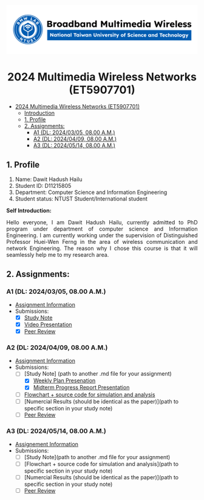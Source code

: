 ![](./assets/lab-logo.jpg)

# <center> 2024 Multimedia Wireless Networks (ET5907701) </center>

- [ 2024 Multimedia Wireless Networks (ET5907701) ](#-2024-multimedia-wireless-networks-et5907701-)
  - [Introduction](#introduction)
  - [1. Profile](#1-profile)
  - [2. Assignments:](#2-assignments)
    - [A1 (DL: 2024/03/05, 08.00 A.M.)](#a1-dl-20240305-0800-am)
    - [A2 (DL: 2024/04/09, 08.00 A.M.)](#a2-dl-20240409-0800-am)
    - [A3 (DL: 2024/05/14, 08.00 A.M.)](#a3-dl-20240514-0800-am)

## 1. Profile
1. Name: Dawit Hadush Hailu
2. Student ID: D11215805
3. Department: Computer Science and Information Engineering 
4. Student status: NTUST Student/International student

**Self Introduction:**
<p align="justify">
Hello everyone, I am Dawit Hadush Hailu, currently admitted to PhD program under department of computer science and Information Engineering. I am currently working under the supervision of Distinguished Professor Huei-Wen Ferng in the area of wireless communication and network Engineering. The reason why I chose this course is that it will seamlessly help me to my research area.
</p>

## 2. Assignments:

### A1 (DL: 2024/03/05, 08.00 A.M.)
- [Assignment Information](https://github.com/bmw-ece-ntust/multimedia-wireless-network?tab=readme-ov-file#a1-deadline-35-0800-am)
- Submissions:
  - [x] [Study Note](https://github.com/bmw-ece-ntust/multimedia-wireless-network/blob/2024-D11215805-Dawit-Hadush-Hailu/Study%20Note%201.md)
  - [x] [Video Presentation](https://www.youtube.com/watch?v=XReCU_XM9Vo)
  - [x] [Peer Review](https://forms.gle/tPVAdfAc4hBiUtg88)

### A2 (DL: 2024/04/09, 08.00 A.M.)
- [Assignment Information](https://docs.google.com/presentation/d/1uqHR4iGw9zDzT5OVC8Nvimf9xAGJoOfn/edit#slide=id.p1)
- Submissions:
  - [ ] [Study Note] (path to another .md file for your assignment)
    - [x] [Weekly Plan Presenation](https://docs.google.com/presentation/d/1uqHR4iGw9zDzT5OVC8Nvimf9xAGJoOfn/edit#slide=id.p1)
    - [x] [Midterm Progress Report Presentation](https://docs.google.com/presentation/d/1J29mIIdCZQvx39B0_nOIHOLM8DXq_2im/edit)
  - [ ] [Flowchart + source code for simulation and analysis](https://github.com/bmw-ece-ntust/multimedia-wireless-network/blob/2024-D11215805-Dawit-Hadush-Hailu/Study_Note%20_A2.md#simulation-code)
  - [ ] [Numercial Results (should be identical as the paper)](path to specific section in your study note)
  - [ ] [Peer Review](https://forms.gle/njd22Apu7ZGTbKzJ7)

### A3 (DL: 2024/05/14, 08.00 A.M.)
- [Assignement Information](https://github.com/bmw-ece-ntust/multimedia-wireless-network?tab=readme-ov-file#a3-deadline-514-0800-am)
- Submissions:
  - [ ] [Study Note](path to another .md file for your assignment)
  - [ ] [Flowchart + source code for simulation and analysis](path to specific section in your study note)
  - [ ] [Numercial Results (should be identical as the paper)](path to specific section in your study note)
  - [ ] [Peer Review](https://forms.gle/yVtjYqxZyRgcjbeE8)
